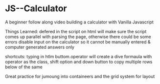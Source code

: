 # JS--Calculator
A beginner follow along video building a calculator with Vanilla Javascript

Things Learned: defered in the script on html will make sure the script comes up parallel with parsing the page, otherwise there could be some errors 
disable input on the calculator so it cannot be manually entered & computer generated answers only 

shortcuts: typing in htlm buttom.operator will create a dive formaula with operator as the class, shift option and down button to copy multiple rows below of the same

Great practice for jumoung into containeers and the grid system for layout 
